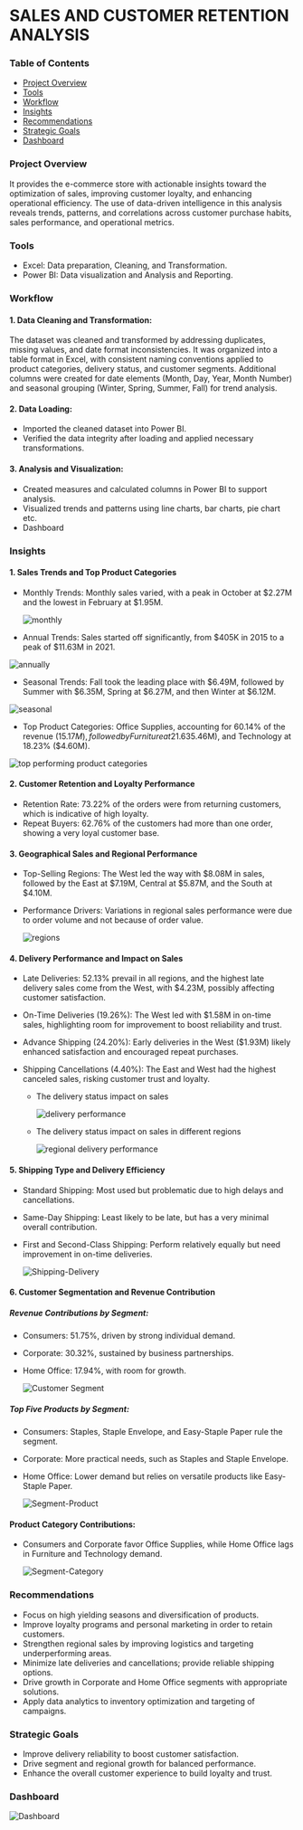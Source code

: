 # SALES AND CUSTOMER RETENTION ANALYSIS

### Table of Contents
- [Project Overview](#Project-Overview)
- [Tools](#Tools)
- [Workflow](#Workflow)
- [Insights](#Insights)
- [Recommendations](#Recommendations)
- [Strategic Goals](#Strategic-Goals)
- [Dashboard](#Dashboard)


### Project Overview
It provides the e-commerce store with actionable insights toward the optimization of sales, improving customer loyalty, and enhancing operational efficiency. The use of data-driven intelligence in this analysis reveals trends, patterns, and correlations across customer purchase habits, sales performance, and operational metrics.

### Tools
- Excel: Data preparation, Cleaning, and Transformation.
- Power BI: Data visualization and Analysis and Reporting.

### Workflow
#### 1. Data Cleaning and Transformation:
The dataset was cleaned and transformed by addressing duplicates, missing values, and date format inconsistencies. It was organized into a table format in Excel, with consistent naming conventions applied to product categories, delivery status, and customer segments. Additional columns were created for date elements (Month, Day, Year, Month Number) and seasonal grouping (Winter, Spring, Summer, Fall) for trend analysis.
    
#### 2.	Data Loading:
- Imported the cleaned dataset into Power BI.
- Verified the data integrity after loading and applied necessary transformations.
  
#### 3.	Analysis and Visualization:
- Created measures and calculated columns in Power BI to support analysis.
- Visualized trends and patterns using line charts, bar charts, pie chart etc.
- Dashboard

### Insights

#### 1. Sales Trends and Top Product Categories
- Monthly Trends: Monthly sales varied, with a peak in October at $2.27M and the lowest in February at $1.95M.
  
  ![monthly](https://github.com/user-attachments/assets/016d87f5-e85e-468c-891e-d938e7c2ec23)

-  Annual Trends: Sales started off significantly, from $405K in 2015 to a peak of $11.63M in 2021.

  ![annually](https://github.com/user-attachments/assets/010119b1-c0ab-40b8-8080-f7ac50a5b64d)

-  Seasonal Trends: Fall took the leading place with $6.49M, followed by Summer with $6.35M, Spring at $6.27M, and then Winter at $6.12M.

  ![seasonal](https://github.com/user-attachments/assets/66f66083-0fe0-4a75-92ed-69e6529e3764)

-  Top Product Categories: Office Supplies, accounting for 60.14% of the revenue ($15.17M), followed by Furniture at 21.63% ($5.46M), and Technology at 18.23% ($4.60M).
  
  ![top performing product categories](https://github.com/user-attachments/assets/55d5a837-d01d-42d0-bf0b-0a1a44222214)

#### 2. Customer Retention and Loyalty Performance
- Retention Rate: 73.22% of the orders were from returning customers, which is indicative of high loyalty.
- Repeat Buyers: 62.76% of the customers had more than one order, showing a very loyal customer base.

#### 3.  Geographical Sales and Regional Performance
- Top-Selling Regions: The West led the way with $8.08M in sales, followed by the East at $7.19M, Central at $5.87M, and the South at $4.10M.
- Performance Drivers: Variations in regional sales performance were due to order volume and not because of order value.

  ![regions](https://github.com/user-attachments/assets/c35f74a5-5fc5-474b-b8c1-d5d09b4c275f)

#### 4. Delivery Performance and Impact on Sales
- Late Deliveries: 52.13% prevail in all regions, and the highest late delivery sales come from the West, with $4.23M, possibly affecting customer satisfaction.
  
- On-Time Deliveries (19.26%): The West led with $1.58M in on-time sales, highlighting room for improvement to boost reliability and trust.
  
- Advance Shipping (24.20%): Early deliveries in the West ($1.93M) likely enhanced satisfaction and encouraged repeat purchases.
  
- Shipping Cancellations (4.40%): The East and West had the highest canceled sales, risking customer trust and loyalty.

  - The delivery status impact on sales

    ![delivery performance](https://github.com/user-attachments/assets/c5476f3d-e6b4-46a1-909a-7de047e12958)

  - The delivery status impact on sales in different regions
    
    ![regional delivery performance](https://github.com/user-attachments/assets/0463b025-1d5e-4f2a-9b13-7b61b7a3234a)

#### 5.  Shipping Type and Delivery Efficiency
- Standard Shipping: Most used but problematic due to high delays and cancellations.
- Same-Day Shipping: Least likely to be late, but has a very minimal overall contribution.
- First and Second-Class Shipping: Perform relatively equally but need improvement in on-time deliveries.

  ![Shipping-Delivery](https://github.com/user-attachments/assets/c89e64ba-8b89-4878-a6e0-767b163a1d32)

#### 6. Customer Segmentation and Revenue Contribution

##### Revenue Contributions by Segment:
- Consumers: 51.75%, driven by strong individual demand.
- Corporate: 30.32%, sustained by business partnerships.
- Home Office: 17.94%, with room for growth.
  
  ![Customer Segment](https://github.com/user-attachments/assets/f0fe2738-4183-4d3a-af76-ebac5a329311)

##### Top Five Products by Segment:
- Consumers: Staples, Staple Envelope, and Easy-Staple Paper rule the segment.
- Corporate: More practical needs, such as Staples and Staple Envelope.
- Home Office: Lower demand but relies on versatile products like Easy-Staple Paper.

  ![Segment-Product](https://github.com/user-attachments/assets/7f225bd7-5fbe-45c9-907f-661791e7665c)

#### Product Category Contributions:
- Consumers and Corporate favor Office Supplies, while Home Office lags in Furniture and Technology demand.

  ![Segment-Category](https://github.com/user-attachments/assets/6858a163-e8d5-4164-b79b-e107ebbb83fe)

### Recommendations
- Focus on high yielding seasons and diversification of products.
- Improve loyalty programs and personal marketing in order to retain customers.
- Strengthen regional sales by improving logistics and targeting underperforming areas.
- Minimize late deliveries and cancellations; provide reliable shipping options.
- Drive growth in Corporate and Home Office segments with appropriate solutions.
- Apply data analytics to inventory optimization and targeting of campaigns.

### Strategic Goals
- Improve delivery reliability to boost customer satisfaction.
- Drive segment and regional growth for balanced performance.
- Enhance the overall customer experience to build loyalty and trust.

### Dashboard

  ![Dashboard](https://github.com/user-attachments/assets/42075905-3354-4c6c-a7ea-3f0720a7316c)
